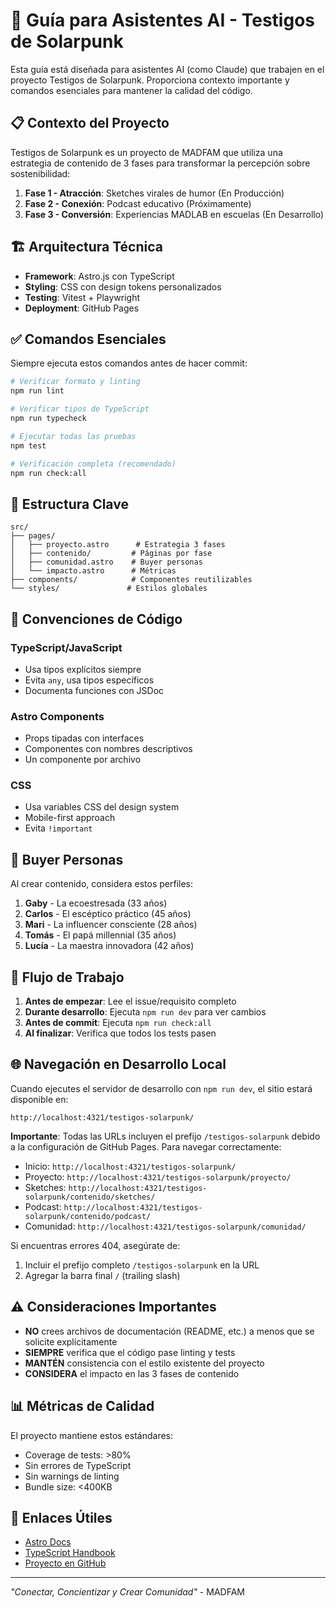 # 🤖 Guía para Asistentes AI - Testigos de Solarpunk

Esta guía está diseñada para asistentes AI (como Claude) que trabajen en el proyecto Testigos de Solarpunk. Proporciona contexto importante y comandos esenciales para mantener la calidad del código.

## 📋 Contexto del Proyecto

Testigos de Solarpunk es un proyecto de MADFAM que utiliza una estrategia de contenido de 3 fases para transformar la percepción sobre sostenibilidad:

1. **Fase 1 - Atracción**: Sketches virales de humor (En Producción)
2. **Fase 2 - Conexión**: Podcast educativo (Próximamente)
3. **Fase 3 - Conversión**: Experiencias MADLAB en escuelas (En Desarrollo)

## 🏗️ Arquitectura Técnica

- **Framework**: Astro.js con TypeScript
- **Styling**: CSS con design tokens personalizados
- **Testing**: Vitest + Playwright
- **Deployment**: GitHub Pages

## ✅ Comandos Esenciales

Siempre ejecuta estos comandos antes de hacer commit:

```bash
# Verificar formato y linting
npm run lint

# Verificar tipos de TypeScript
npm run typecheck

# Ejecutar todas las pruebas
npm test

# Verificación completa (recomendado)
npm run check:all
```

## 📁 Estructura Clave

```
src/
├── pages/
│   ├── proyecto.astro      # Estrategia 3 fases
│   ├── contenido/         # Páginas por fase
│   ├── comunidad.astro    # Buyer personas
│   └── impacto.astro      # Métricas
├── components/            # Componentes reutilizables
└── styles/               # Estilos globales
```

## 🎨 Convenciones de Código

### TypeScript/JavaScript

- Usa tipos explícitos siempre
- Evita `any`, usa tipos específicos
- Documenta funciones con JSDoc

### Astro Components

- Props tipadas con interfaces
- Componentes con nombres descriptivos
- Un componente por archivo

### CSS

- Usa variables CSS del design system
- Mobile-first approach
- Evita `!important`

## 🌟 Buyer Personas

Al crear contenido, considera estos perfiles:

1. **Gaby** - La ecoestresada (33 años)
2. **Carlos** - El escéptico práctico (45 años)
3. **Mari** - La influencer consciente (28 años)
4. **Tomás** - El papá millennial (35 años)
5. **Lucía** - La maestra innovadora (42 años)

## 🚀 Flujo de Trabajo

1. **Antes de empezar**: Lee el issue/requisito completo
2. **Durante desarrollo**: Ejecuta `npm run dev` para ver cambios
3. **Antes de commit**: Ejecuta `npm run check:all`
4. **Al finalizar**: Verifica que todos los tests pasen

## 🌐 Navegación en Desarrollo Local

Cuando ejecutes el servidor de desarrollo con `npm run dev`, el sitio estará disponible en:

```
http://localhost:4321/testigos-solarpunk/
```

**Importante**: Todas las URLs incluyen el prefijo `/testigos-solarpunk` debido a la configuración de GitHub Pages. Para navegar correctamente:

- Inicio: `http://localhost:4321/testigos-solarpunk/`
- Proyecto: `http://localhost:4321/testigos-solarpunk/proyecto/`
- Sketches: `http://localhost:4321/testigos-solarpunk/contenido/sketches/`
- Podcast: `http://localhost:4321/testigos-solarpunk/contenido/podcast/`
- Comunidad: `http://localhost:4321/testigos-solarpunk/comunidad/`

Si encuentras errores 404, asegúrate de:

1. Incluir el prefijo completo `/testigos-solarpunk` en la URL
2. Agregar la barra final `/` (trailing slash)

## ⚠️ Consideraciones Importantes

- **NO** crees archivos de documentación (README, etc.) a menos que se solicite explícitamente
- **SIEMPRE** verifica que el código pase linting y tests
- **MANTÉN** consistencia con el estilo existente del proyecto
- **CONSIDERA** el impacto en las 3 fases de contenido

## 📊 Métricas de Calidad

El proyecto mantiene estos estándares:

- Coverage de tests: >80%
- Sin errores de TypeScript
- Sin warnings de linting
- Bundle size: <400KB

## 🔗 Enlaces Útiles

- [Astro Docs](https://docs.astro.build)
- [TypeScript Handbook](https://www.typescriptlang.org/docs/)
- [Proyecto en GitHub](https://github.com/madfam-io/testigos-solarpunk)

---

_"Conectar, Concientizar y Crear Comunidad"_ - MADFAM
